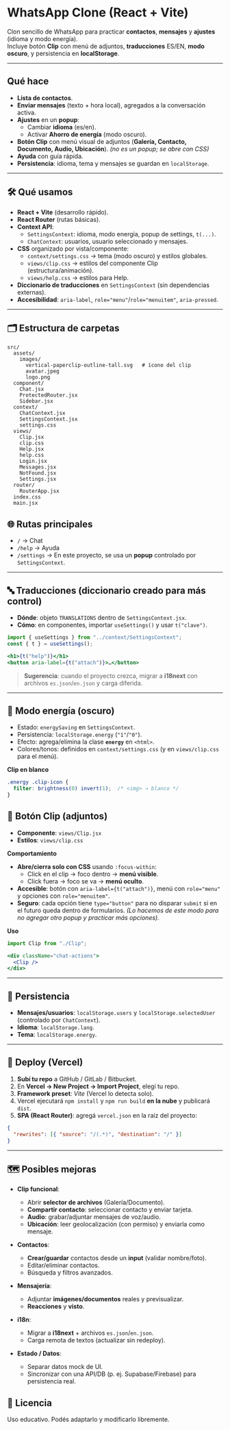 # WhatsApp Clone (React + Vite)

Clon sencillo de WhatsApp para practicar **contactos**, **mensajes** y **ajustes** (idioma y modo energía).  
Incluye botón **Clip** con menú de adjuntos, **traducciones** ES/EN, **modo oscuro**, y persistencia en **localStorage**.

---

## Qué hace

- **Lista de contactos**.
- **Enviar mensajes** (texto + hora local), agregados a la conversación activa.
- **Ajustes** en un **popup**:
  - Cambiar **idioma** (es/en).
  - Activar **Ahorro de energía** (modo oscuro).
- **Botón Clip** con menú visual de adjuntos (**Galería, Contacto, Documento, Audio, Ubicación**). *(no es un popup; se abre con CSS)*
- **Ayuda** con guía rápida.
- **Persistencia**: idioma, tema y mensajes se guardan en `localStorage`.

---

## 🛠️ Qué usamos

- **React + Vite** (desarrollo rápido).
- **React Router** (rutas básicas).
- **Context API**:
  - `SettingsContext`: idioma, modo energía, popup de settings, `t(...)`.
  - `ChatContext`: usuarios, usuario seleccionado y mensajes.
- **CSS** organizado por vista/componente:
  - `context/settings.css` → tema (modo oscuro) y estilos globales.
  - `views/clip.css` → estilos del componente Clip (estructura/animación).
  - `views/help.css` → estilos para Help.
- **Diccionario de traducciones** en `SettingsContext` (sin dependencias externas).
- **Accesibilidad**: `aria-label`, `role="menu"`/`role="menuitem"`, `aria-pressed`.

---

## 🗂️ Estructura de carpetas

```
src/
  assets/
    images/
      vertical-paperclip-outline-tall.svg   # ícono del clip
      avatar.jpeg
      logo.png
  component/
    Chat.jsx
    ProtectedRouter.jsx
    Sidebar.jsx
  context/
    ChatContext.jsx
    SettingsContext.jsx
    settings.css
  views/
    Clip.jsx
    clip.css
    Help.jsx
    help.css
    Login.jsx
    Messages.jsx
    NotFound.jsx
    Settings.jsx
  router/
    RouterApp.jsx
  index.css
  main.jsx
```

## 🌐 Rutas principales

- `/` → Chat
- `/help` → Ayuda
- `/settings` → En este proyecto, se usa un **popup** controlado por `SettingsContext`.

---

## 🔤 Traducciones (diccionario creado para más control)

- **Dónde**: objeto `TRANSLATIONS` dentro de `SettingsContext.jsx`.
- **Cómo**: en componentes, importar `useSettings()` y usar `t("clave")`.

```jsx
import { useSettings } from "../context/SettingsContext";
const { t } = useSettings();

<h1>{t("help")}</h1>
<button aria-label={t("attach")}>…</button>
```

> **Sugerencia**: cuando el proyecto crezca, migrar a **i18next** con archivos `es.json`/`en.json` y carga diferida.

---

## 🌙 Modo energía (oscuro)

- Estado: `energySaving` en `SettingsContext`.
- Persistencia: `localStorage.energy` (`"1"`/`"0"`).
- Efecto: agrega/elimina la clase **`energy`** en `<html>`.
- Colores/tonos: definidos en `context/settings.css` (y en `views/clip.css` para el menú).

**Clip en blanco**
```css
.energy .clip-icon {
  filter: brightness(0) invert(1);  /* <img> → blanco */
}

```
## 📎 Botón Clip (adjuntos)

- **Componente**: `views/Clip.jsx`
- **Estilos**: `views/clip.css`

**Comportamiento**

- **Abre/cierra solo con CSS** usando `:focus-within`:
  - Click en el clip → foco dentro → **menú visible**.
  - Click fuera → foco se va → **menú oculto**.
- **Accesible**: botón con `aria-label={t("attach")}`, menú con `role="menu"` y opciones con `role="menuitem"`.
- **Seguro**: cada opción tiene `type="button"` para no disparar `submit` si en el futuro queda dentro de formularios.
  *(Lo hacemos de este modo para no agregar otro popup y practicar más opciones).*

**Uso**
```jsx
import Clip from "./Clip";

<div className="chat-actions">
  <Clip />
</div>
```
---
## 💾 Persistencia

- **Mensajes/usuarios**: `localStorage.users` y `localStorage.selectedUser` (controlado por `ChatContext`).
- **Idioma**: `localStorage.lang`.
- **Tema**: `localStorage.energy`.
---
## 🚀 Deploy (Vercel)

1. **Subí tu repo** a GitHub / GitLab / Bitbucket.
2. En **Vercel → New Project → Import Project**, elegí tu repo.
3. **Framework preset**: *Vite* (Vercel lo detecta solo).
4. Vercel ejecutará `npm install` y `npm run build` **en la nube** y publicará `dist`.
5. **SPA (React Router)**: agregá `vercel.json` en la raíz del proyecto:

```json
{
  "rewrites": [{ "source": "/(.*)", "destination": "/" }]
}
```
---
## 🗺️ Posibles mejoras

- **Clip funcional**:
  - Abrir **selector de archivos** (Galería/Documento).
  - **Compartir contacto**: seleccionar contacto y enviar tarjeta.
  - **Audio**: grabar/adjuntar mensajes de voz/audio.
  - **Ubicación**: leer geolocalización (con permiso) y enviarla como mensaje.

- **Contactos**:
  - **Crear/guardar** contactos desde un **input** (validar nombre/foto).
  - Editar/eliminar contactos.
  - Búsqueda y filtros avanzados.

- **Mensajería**:
  - Adjuntar **imágenes/documentos** reales y previsualizar.
  - **Reacciones** y **visto**.

- **i18n**:
  - Migrar a **i18next** + archivos `es.json`/`en.json`.
  - Carga remota de textos (actualizar sin redeploy).

- **Estado / Datos**:
  - Separar datos mock de UI.
  - Sincronizar con una API/DB (p. ej. Supabase/Firebase) para persistencia real.

## 📄 Licencia

Uso educativo. Podés adaptarlo y modificarlo libremente.
